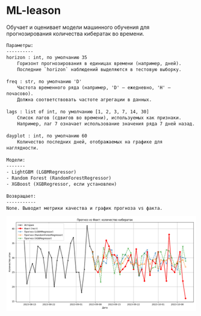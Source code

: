 # ML-leason
Обучает и оценивает модели машинного обучения для прогнозирования количества кибератак во времени.

    Параметры:
    ----------
    horizon : int, по умолчанию 35
        Горизонт прогнозирования в единицах времени (например, дней).
        Последние `horizon` наблюдений выделяются в тестовую выборку.

    freq : str, по умолчанию 'D'
        Частота временного ряда (например, 'D' — ежедневно, 'H' — почасово).
        Должна соответствовать частоте агрегации в данных.

    lags : list of int, по умолчанию [1, 2, 3, 7, 14, 30]
        Список лагов (сдвигов во времени), используемых как признаки.
        Например, лаг 7 означает использование значения ряда 7 дней назад.

    dayplot : int, по умолчанию 60
        Количество последних дней, отображаемых на графике для наглядности.

    Модели:
    -------
    - LightGBM (LGBMRegressor)
    - Random Forest (RandomForestRegressor)
    - XGBoost (XGBRegressor, если установлен)

    Возвращает:
    -----------
    None. Выводит метрики качества и график прогноза vs факта.
![alt text](./images/Figure_1.png)
